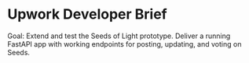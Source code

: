 # Upwork Developer Brief
Goal: Extend and test the Seeds of Light prototype.
Deliver a running FastAPI app with working endpoints for posting, updating, and voting on Seeds.
